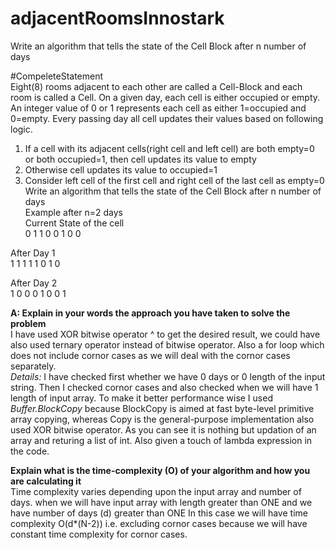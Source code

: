 # adjacentRoomsInnostark
Write an algorithm that tells the state of the Cell Block after n number of days

#CompeleteStatement  
Eight(8) rooms adjacent to each other are called a Cell-Block and each room is called a Cell. On a given day, each cell is either occupied or empty. An integer value of 0 or 1 represents each cell as either 1=occupied and 0=empty. Every passing day all cell updates their values based on following logic.  
1.	If a cell with its adjacent cells(right cell and left cell) are both empty=0 or both occupied=1, then cell updates its value to empty  
2.	Otherwise cell updates its value to occupied=1  
3.	Consider left cell of the first cell and right cell of the last cell as empty=0  
Write an algorithm that tells the state of the Cell Block after n number of days  
Example after n=2 days  
Current State of the cell  
	0	1	1	0	0	1	0	0	  

After Day 1  
 	1	1	1	1	1	0	1	0  

After Day 2  
	1	0	0	0	1	0	0	1  
  


**A: Explain in your words the approach you have taken to solve the problem**  
I have used XOR bitwise operator ^ to get the desired result, we could have also used ternary operator instead of bitwise operator. Also a for loop which does not include cornor cases as we will deal with the cornor cases separately.  
*Details:* I have checked first whether we have 0 days or 0 length of the input string. Then I checked cornor cases and also checked when we will have 1 length of input array. To make it better performance wise I used *Buffer.BlockCopy* because BlockCopy is aimed at fast byte-level primitive array copying, whereas Copy is the general-purpose implementation also used XOR bitwise operator. As you can see it is nothing but updation of an array and returing a list of int. Also given a touch of lambda expression in the code.  
  
**Explain what is the time-complexity (O) of your algorithm and how you are calculating it**  
Time complexity varies depending upon the input array and number of days. when we will have input array with length greater than ONE and we have number of days (d) greater than ONE In this case we will have time complexity O(d*(N-2)) i.e. excluding cornor cases because we will have constant time complexity for cornor cases.